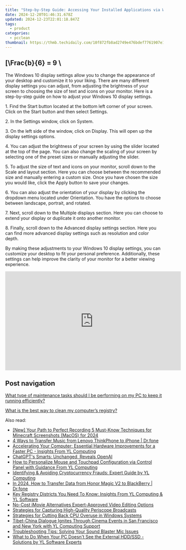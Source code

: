 ```yaml
---
title: "Step-by-Step Guide: Accessing Your Installed Applications via Windows Control Panel"
date: 2024-12-20T01:46:31.678Z
updated: 2024-12-23T22:01:18.847Z
tags:
  - product
categories:
  - pcclean
thumbnail: https://thmb.techidaily.com/10f872fb8ad2749e476bdef7761907e1144c3760c0bcadfec382f35c405d63aa.jpg
---
```


## \[\Frac{b}{6} = 9 \

The Windows 10 display settings allow you to change the appearance of your desktop and customize it to your liking. There are many different display settings you can adjust, from adjusting the brightness of your screen to choosing the size of text and icons on your monitor. Here is a step-by-step guide on how to adjust your Windows 10 display settings. 

1\. Find the Start button located at the bottom left corner of your screen. Click on the Start button and then select Settings.

2\. In the Settings window, click on System.

3\. On the left side of the window, click on Display. This will open up the display settings options. 

4\. You can adjust the brightness of your screen by using the slider located at the top of the page. You can also change the scaling of your screen by selecting one of the preset sizes or manually adjusting the slider.

5\. To adjust the size of text and icons on your monitor, scroll down to the Scale and layout section. Here you can choose between the recommended size and manually entering a custom size. Once you have chosen the size you would like, click the Apply button to save your changes.

6\. You can also adjust the orientation of your display by clicking the dropdown menu located under Orientation. You have the options to choose between landscape, portrait, and rotated.

7\. Next, scroll down to the Multiple displays section. Here you can choose to extend your display or duplicate it onto another monitor.

8\. Finally, scroll down to the Advanced display settings section. Here you can find more advanced display settings such as resolution and color depth. 

By making these adjustments to your Windows 10 display settings, you can customize your desktop to fit your personal preference. Additionally, these settings can help improve the clarity of your monitor for a better viewing experience.

<!-- affiliate ads begin -->
<iframe width="560" height="315" src="https://www.youtube.com/embed/poI1NQxHfjc?si=ZLG0wziYcTKIKwL5" title="YouTube video player" frameborder="0" allow="accelerometer; autoplay; clipboard-write; encrypted-media; gyroscope; picture-in-picture; web-share" referrerpolicy="strict-origin-when-cross-origin" allowfullscreen></iframe>
<!-- affiliate ads end -->

## Post navigation

[What type of maintenance tasks should I be performing on my PC to keep it running efficiently?](https://tools.techidaily.com/pcclean/products/)

[What is the best way to clean my computer’s registry?](https://tools.techidaily.com/pcclean/products/)

<ins class="adsbygoogle"
     style="display:block"
     data-ad-format="autorelaxed"
     data-ad-client="ca-pub-7571918770474297"
     data-ad-slot="1223367746"></ins>

<ins class="adsbygoogle"
     style="display:block"
     data-ad-client="ca-pub-7571918770474297"
     data-ad-slot="8358498916"
     data-ad-format="auto"
     data-full-width-responsive="true"></ins>

<span class="atpl-alsoreadstyle">Also read:</span>
<div><ul>
<li><a href="https://screen-sharing-recording.techidaily.com/new-your-path-to-perfect-recording-5-must-know-techniques-for-minecraft-screenshots-macos-for-2024/"><u>[New] Your Path to Perfect Recording 5 Must-Know Techniques for Minecraft Screenshots (MacOS) for 2024</u></a></li>
<li><a href="https://blog-min.techidaily.com/4-ways-to-transfer-music-from-lenovo-thinkphone-to-iphone-drfone-by-drfone-transfer-from-android-transfer-from-android/"><u>4 Ways to Transfer Music from Lenovo ThinkPhone to iPhone | Dr.fone</u></a></li>
<li><a href="https://win-cloud.techidaily.com/accelerating-your-computer-essential-hardware-improvements-for-a-faster-pc-insights-from-yl-computing/"><u>Accelerating Your Computer: Essential Hardware Improvements for a Faster PC - Insights From YL Computing</u></a></li>
<li><a href="https://tech-haven.techidaily.com/chatgpts-smarts-unchanged-reveals-openai/"><u>ChatGPT's Smarts: Unchanged, Reveals OpenAI</u></a></li>
<li><a href="https://win-cloud.techidaily.com/how-to-personalize-mouse-and-touchpad-configuration-via-control-panel-with-guidance-from-yl-computing/"><u>How to Personalize Mouse and Touchpad Configuration via Control Panel with Guidance From YL Computing</u></a></li>
<li><a href="https://win-cloud.techidaily.com/identifying-and-avoiding-cryptocurrency-frauds-expert-guide-by-yl-computing/"><u>Identifying & Avoiding Cryptocurrency Frauds: Expert Guide by YL Computing</u></a></li>
<li><a href="https://android-transfer.techidaily.com/in-2024-how-to-transfer-data-from-honor-magic-v2-to-blackberry-drfone-by-drfone-transfer-from-android-transfer-from-android/"><u>In 2024, How to Transfer Data from Honor Magic V2 to BlackBerry | Dr.fone</u></a></li>
<li><a href="https://win-cloud.techidaily.com/key-registry-districts-you-need-to-know-insights-from-yl-computing-and-yl-software/"><u>Key Registry Districts You Need To Know: Insights From YL Computing & YL Software</u></a></li>
<li><a href="https://ai-vdieo-software.techidaily.com/no-cost-imovie-alternatives-expert-approved-video-editing-options/"><u>No-Cost iMovie Alternatives Expert-Approved Video Editing Options</u></a></li>
<li><a href="https://extra-lessons.techidaily.com/strategies-for-capturing-high-quality-periscope-broadcasts/"><u>Strategies for Capturing High-Quality Periscope Broadcasts</u></a></li>
<li><a href="https://windows11.techidaily.com/strategies-for-cutting-back-cpu-overuse-in-windows-systems/"><u>Strategies for Cutting Back CPU Overuse in Windows Systems</u></a></li>
<li><a href="https://win-cloud.techidaily.com/tibet-china-dialogue-ignites-through-cinema-events-in-san-francisco-and-new-york-with-yl-computing-support/"><u>Tibet-China Dialogue Ignites Through Cinema Events in San Francisco and New York with YL Computing Support</u></a></li>
<li><a href="https://sound-issues.techidaily.com/troubleshooting-tips-solving-your-sound-blaster-mic-issues/"><u>Troubleshooting Tips: Solving Your Sound Blaster Mic Issues</u></a></li>
<li><a href="https://win-cloud.techidaily.com/what-to-do-when-your-pc-doesnt-see-the-external-hddssd-solutions-by-yl-software-experts/"><u>What to Do When Your PC Doesn't See the External HDD/SSD - Solutions by YL Software Experts</u></a></li>
</ul></div>

